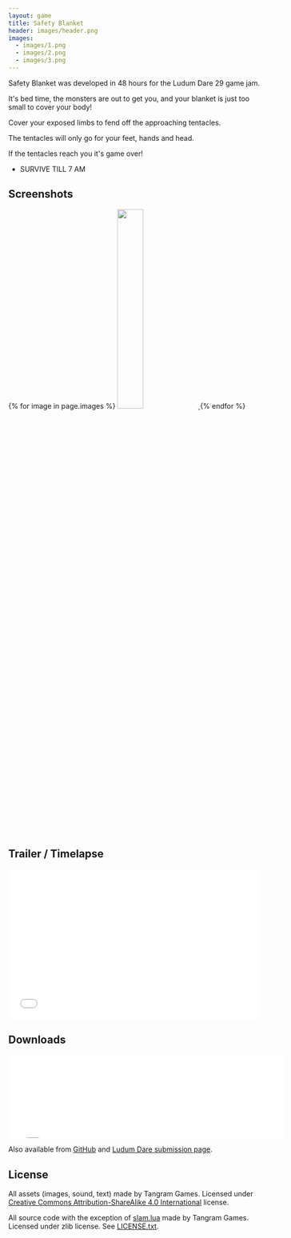 ```yaml
---
layout: game
title: Safety Blanket
header: images/header.png
images:
  - images/1.png
  - images/2.png
  - images/3.png
---
```

Safety Blanket was developed in 48 hours for the Ludum Dare 29 game jam.

It's bed time, the monsters are out to get you, and your blanket is just too small to cover your body! 

Cover your exposed limbs to fend off the approaching tentacles. 

The tentacles will only go for your feet, hands and head. 

If the tentacles reach you it's game over! 
- SURVIVE TILL 7 AM 

## Screenshots ##

<div class="centered">
{% for image in page.images %}
<a href="{{ image }}">
	<img src="{{ image }}" width="32%" class="thumbnail" />
</a>
{% endfor %}
</div>

## Trailer / Timelapse ##

<iframe width="100%" height="300" src="//www.youtube.com/embed/9ZszqcVc6fU" frameborder="0" allowfullscreen>
</iframe>

## Downloads ##

<iframe src="//itch.io/embed/7913?dark=true" width="552" height="167" frameborder="0">
</iframe>

Also available from [GitHub](https://github.com/SimonLarsen/safetyblanket/releases)
and [Ludum Dare submission page](http://www.ludumdare.com/compo/ludum-dare-29/?action=preview&amp;uid=1980).

## License ##

All assets (images, sound, text) made by Tangram Games.
Licensed under [Creative Commons Attribution-ShareAlike 4.0 International](https://creativecommons.org/licenses/by-sa/4.0/) license.

All source code with the exception of [slam.lua](https://raw.githubusercontent.com/SimonLarsen/90-Second-Portraits/master/slam.lua) made by Tangram Games.<br>
Licensed under zlib license. See [LICENSE.txt](https://raw.githubusercontent.com/SimonLarsen/90-Second-Portraits/master/LICENSE.txt).
